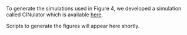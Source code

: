 To generate the simulations used in Figure 4, we developed a simulation called CINulator which is available [here](https://github.com/marcjwilliams1/CINulator.jl).

Scripts to generate the figures will appear here shortly.
